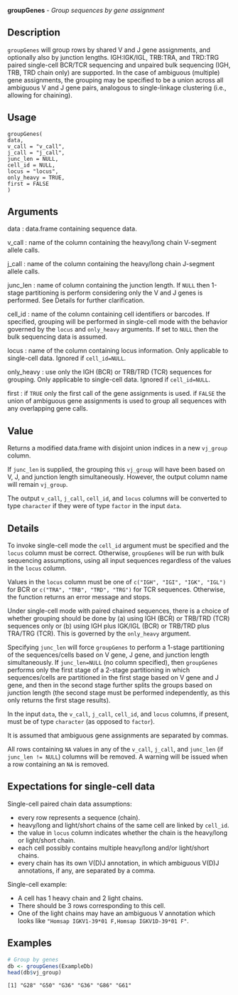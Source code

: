 **groupGenes** - *Group sequences by gene assignment*

Description
--------------------

`groupGenes` will group rows by shared V and J gene assignments, 
and optionally also by junction lengths. IGH:IGK/IGL, TRB:TRA, and TRD:TRG 
paired single-cell BCR/TCR sequencing and unpaired bulk sequencing 
(IGH, TRB, TRD chain only) are supported. In the case of ambiguous (multiple) 
gene assignments, the grouping may be specified to be a union across all 
ambiguous V and J gene pairs, analogous to single-linkage clustering 
(i.e., allowing for chaining).


Usage
--------------------
```
groupGenes(
data,
v_call = "v_call",
j_call = "j_call",
junc_len = NULL,
cell_id = NULL,
locus = "locus",
only_heavy = TRUE,
first = FALSE
)
```

Arguments
-------------------

data
:   data.frame containing sequence data.

v_call
:   name of the column containing the heavy/long chain 
V-segment allele calls.

j_call
:   name of the column containing the heavy/long chain 
J-segment allele calls.

junc_len
:   name of column containing the junction length.
If `NULL` then 1-stage partitioning is perform
considering only the V and J genes is performed. 
See Details for further clarification.

cell_id
:   name of the column containing cell identifiers or barcodes. 
If specified, grouping will be performed in single-cell mode
with the behavior governed by the `locus` and 
`only_heavy` arguments. If set to `NULL` then the 
bulk sequencing data is assumed.

locus
:   name of the column containing locus information. 
Only applicable to single-cell data.
Ignored if `cell_id=NULL`.

only_heavy
:   use only the IGH (BCR) or TRB/TRD (TCR) sequences 
for grouping. Only applicable to single-cell data.
Ignored if `cell_id=NULL`.

first
:   if `TRUE` only the first call of the gene assignments 
is used. if `FALSE` the union of ambiguous gene 
assignments is used to group all sequences with any 
overlapping gene calls.




Value
-------------------

Returns a modified data.frame with disjoint union indices 
in a new `vj_group` column. 

If `junc_len` is supplied, the grouping this `vj_group` 
will have been based on V, J, and junction length simultaneously. However, 
the output column name will remain `vj_group`.

The output `v_call`, `j_call`, `cell_id`, and `locus`
columns will be converted to type `character` if they were of type 
`factor` in the input `data`.


Details
-------------------

To invoke single-cell mode the `cell_id` argument must be specified and the `locus` 
column must be correct. Otherwise, `groupGenes` will be run with bulk sequencing assumptions, 
using all input sequences regardless of the values in the `locus` column.

Values in the `locus` column must be one of `c("IGH", "IGI", "IGK", "IGL")` for BCR 
or `c("TRA", "TRB", "TRD", "TRG")` for TCR sequences. Otherwise, the function returns an 
error message and stops.

Under single-cell mode with paired chained sequences, there is a choice of whether 
grouping should be done by (a) using IGH (BCR) or TRB/TRD (TCR) sequences only or
(b) using IGH plus IGK/IGL (BCR) or TRB/TRD plus TRA/TRG (TCR). 
This is governed by the `only_heavy` argument.

Specifying `junc_len` will force `groupGenes` to perform a 1-stage partitioning of the 
sequences/cells based on V gene, J gene, and junction length simultaneously. 
If `junc_len=NULL` (no column specified), then `groupGenes` performs only the first 
stage of a 2-stage partitioning in which sequences/cells are partitioned in the first stage 
based on V gene and J gene, and then in the second stage further splits the groups based on 
junction length (the second stage must be performed independently, as this only returns the
first stage results).

In the input `data`, the `v_call`, `j_call`, `cell_id`, and `locus` 
columns, if present, must be of type `character` (as opposed to `factor`). 

It is assumed that ambiguous gene assignments are separated by commas.

All rows containing `NA` values in any of the `v_call`, `j_call`, and `junc_len` 
(if `junc_len != NULL`) columns will be removed. A warning will be issued when a row 
containing an `NA` is removed.


Expectations for single-cell data
-------------------



Single-cell paired chain data assumptions:

+  every row represents a sequence (chain).
+  heavy/long and light/short chains of the same cell are linked by `cell_id`.
+  the value in `locus` column indicates whether the chain is the heavy/long or light/short chain.
+  each cell possibly contains multiple heavy/long and/or light/short chains.
+  every chain has its own V(D)J annotation, in which ambiguous V(D)J 
annotations, if any, are separated by a comma.


Single-cell example:

+  A cell has 1 heavy chain and 2 light chains.
+  There should be 3 rows corresponding to this cell.
+  One of the light chains may have an ambiguous V annotation which looks like `"Homsap IGKV1-39*01 F,Homsap IGKV1D-39*01 F"`.




Examples
-------------------

```R
# Group by genes
db <- groupGenes(ExampleDb)
head(db$vj_group)

```


```
[1] "G28" "G50" "G36" "G36" "G86" "G61"

```








